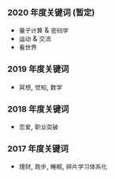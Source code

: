 
### 2020 年度关键词 (暂定)

* `量子计算` & `密码学`
* `运动` & `交流`
* `看世界`

### 2019 年度关键词

* `冥想`, `觉知`, `数学`

### 2018 年度关键词

* `恋爱`, `职业突破`

### 2017 年度关键词

* `理财`, `跑步`, `睡眠`, `碎片学习体系化`
